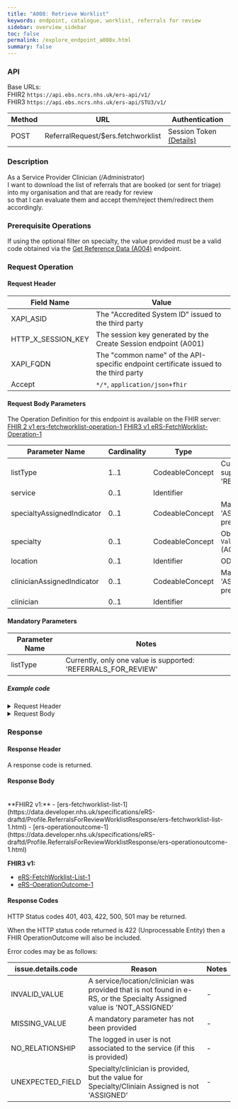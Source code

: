 ```yaml
---
title: "A008: Retrieve Worklist"
keywords: endpoint, catalogue, worklist, referrals for review
sidebar: overview_sidebar
toc: false
permalink: /explore_endpoint_a008x.html
summary: false
---
```


### API
Base URLs:  
FHIR2	`https://api.ebs.ncrs.nhs.uk/ers-api/v1/`  
FHIR3	`https://api.ebs.ncrs.nhs.uk/ers-api/STU3/v1/`

| Method | URL | Authentication |
| -------------| --- | ---------------- |
| POST | ReferralRequest/$ers.fetchworklist | Session Token [(Details)](develop_business_flow_bf001.html) |

### Description
As a Service Provider Clinician (/Administrator)  
I want to download the list of referrals that are booked (or sent for triage) into my organisation and that are ready for review  
so that I can evaluate them and accept them/reject them/redirect them accordingly.

### Prerequisite Operations
If using the optional filter on specialty, the value provided must be a valid code obtained via the [Get Reference Data (A004)](explore_endpoint_a008.html) endpoint.

### Request Operation

#### Request Header

| Field Name | Value |
| ---- | ---- |
| XAPI_ASID | The "Accredited System ID" issued to the third party |
| HTTP_X_SESSION_KEY | The session key generated by the Create Session endpoint (A001)  |
| XAPI_FQDN | The "common name" of the API-specific endpoint certificate issued to the third party |
| Accept | `*/*`, `application/json+fhir` |


#### Request Body Parameters
The Operation Definition for this endpoint is available on the FHIR server:
[FHIR 2 v1 ers-fetchworklist-operation-1](https://data.developer.nhs.uk/specifications/eRS-draftd/Profile.ReferralsForReviewWorklistQuery/ers-fetchworklist-operation-1.html)
[FHIR3 v1 eRS-FetchWorklist-Operation-1](https://fhir.nhs.uk/STU3/OperationDefinition/eRS-FetchWorklist-Operation-1)

| Parameter Name | Cardinality | Type | Notes |
|  ---- | ---- | ---- |  ---- |
| listType | 1..1 | CodeableConcept | Currently, only one value is supported: 'REFERRALS_FOR_REVIEW' |
| service | 0..1 | Identifier |  |
| specialtyAssignedIndicator |0..1|CodeableConcept |Mandatory with value 'ASSIGNED' if 'specialty' is present |
| specialty |0..1|CodeableConcept | Obtained via a POST to `ValueSet/{ValueSetID}` (A004)  |
| location |0..1| Identifier | ODS Location Code|
| clinicianAssignedIndicator |0..1|CodeableConcept |Mandatory with value 'ASSIGNED' if 'clinician' is present |
| clinician |0..1 | Identifier| |

#### Mandatory Parameters

| Parameter Name | Notes |
|  ---- |  ---- |
| listType | Currently, only one value is supported: 'REFERRALS_FOR_REVIEW' |

##### Example code

<details><summary>Request Header</summary>
  <br>
  <pre>
  XAPI_ASID:200000000220
  Accept:application/json
  Accept-Encoding:gzip,deflate
  Content-Type:application/json
  </pre>
</details>

<details><summary>Request Body</summary>
<br>
  <p>
    <pre>
      {
      }

    </pre>
  </p>
</details>

### Response

#### Response Header
A response code is returned.

#### Response Body
<br>
**FHIR2 v1:**
-  [ers-fetchworklist-list-1](https://data.developer.nhs.uk/specifications/eRS-draftd/Profile.ReferralsForReviewWorklistResponse/ers-fetchworklist-list-1.html)
- [ers-operationoutcome-1](https://data.developer.nhs.uk/specifications/eRS-draftd/Profile.ReferralsForReviewWorklistResponse/ers-operationoutcome-1.html)

**FHIR3 v1:**
- [eRS-FetchWorklist-List-1](https://fhir.nhs.uk/STU3/StructureDefinition/eRS-FetchWorklist-List-1)
- [eRS-OperationOutcome-1](https://fhir.nhs.uk/STU3/StructureDefinition/eRS-OperationOutcome-1)

#### Response Codes
HTTP Status codes 401, 403, 422, 500, 501 may be returned.  

When the HTTP status code returned is 422 (Unprocessable Entity) then a FHIR OperationOutcome will also be included.  

Error codes may be as follows:  

| issue.details.code | Reason | Notes |
| ------------------ | ------ | ------ |
| INVALID_VALUE | A service/location/clinician was provided that is not found in e-RS, or the Specialty Assigned value is 'NOT_ASSIGNED' | - |
| MISSING_VALUE | A mandatory parameter has not been provided | - |
| NO_RELATIONSHIP |The logged in user is not associated to the service (if this is provided) | - |
| UNEXPECTED_FIELD  | Specialty/clinician is provided, but the value for Specialty/Cliniain Assigned is not 'ASSIGNED' | - |
